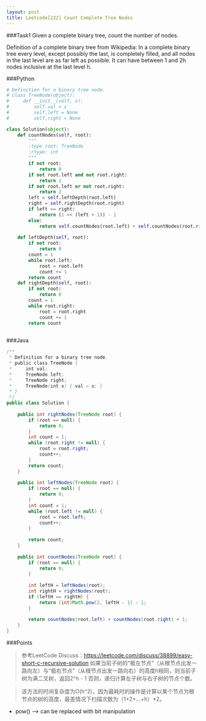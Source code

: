 ```yaml
---
layout: post
title: Leetcode[222] Count Complete Tree Nodes
---
```

###Task1
Given a complete binary tree, count the number of nodes.

Definition of a complete binary tree from Wikipedia:
In a complete binary tree every level, except possibly the last, is completely filled, and all nodes in the last level are as far left as possible. It can have between 1 and 2h nodes inclusive at the last level h.

###Python
```python
# Definition for a binary tree node.
# class TreeNode(object):
#     def __init__(self, x):
#         self.val = x
#         self.left = None
#         self.right = None

class Solution(object):
    def countNodes(self, root):
        """
        :type root: TreeNode
        :rtype: int
        """
        if not root:
            return 0
        if not root.left and not root.right:
            return 1
        if not root.left or not root.right:
            return 2
        left = self.leftDepth(root.left)
        right = self.rightDepth(root.right)
        if left == right:
            return (1 << (left + 1)) - 1
        else:
            return self.countNodes(root.left) + self.countNodes(root.right) + 1
        
    def leftDepth(self, root):
        if not root:
            return 0
        count = 1
        while root.left:
            root = root.left
            count += 1
        return count
    def rightDepth(self, root):
        if not root:
            return 0
        count = 1
        while root.right:
            root = root.right
            count += 1
        return count
        
```

###Java
```java
/**
 * Definition for a binary tree node.
 * public class TreeNode {
 *     int val;
 *     TreeNode left;
 *     TreeNode right;
 *     TreeNode(int x) { val = x; }
 * }
 */
public class Solution {
    
    public int rightNodes(TreeNode root) {
        if (root == null) {
            return 0;
        }
        int count = 1;
        while (root.right != null) {
            root = root.right;
            count++;
        }
        return count;
    }
    
    public int leftNodes(TreeNode root) {
        if (root == null) {
            return 0;
        }
        int count = 1;
        while (root.left != null) {
            root = root.left;
            count++;
        }
        
        return count;
    }
    
    public int countNodes(TreeNode root) {
        if (root == null) {
            return 0;
        }
        
        int leftH = leftNodes(root);
        int rightH = rightNodes(root);
        if (leftH == rightH) {
            return (int)Math.pow(2, leftH - 1) - 1;
        }
        
        return countNodes(root.left) + countNodes(root.right) + 1;
    }
}
```

###Points
> 参考LeetCode Discuss：https://leetcode.com/discuss/38899/easy-short-c-recursive-solution
如果当前子树的“极左节点”（从根节点出发一路向左）与“极右节点”（从根节点出发一路向右）的高度h相同，则当前子树为满二叉树，返回2^h - 1
否则，递归计算左子树与右子树的节点个数。

> 该方法的时间复杂度为O(h^2)，因为最耗时的操作是计算以某个节点为根节点的树的高度，最差情况下扫描次数为（1+2+...+h）*2。

* pow() --> can be replaced with bit manipulation
